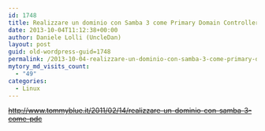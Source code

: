 ```yaml
---
id: 1748
title: Realizzare un dominio con Samba 3 come Primary Domain Controller | TommyBlue.it
date: 2013-10-04T11:12:38+00:00
author: Daniele Lolli (UncleDan)
layout: post
guid: old-wordpress-guid=1748
permalink: /2013-10-04-realizzare-un-dominio-con-samba-3-come-primary-domain-controller-tommyblue-it.html
mytory_md_visits_count:
  - "49"
categories:
  - Linux
---
```

~~http://www.tommyblue.it/2011/02/14/realizzare-un-dominio-con-samba-3-come-pdc~~